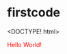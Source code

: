 # firstcode
<DOCTYPE! html>
<html>

<body>

<p style="color:red;">Hello World!</p>

</body>



</html>
